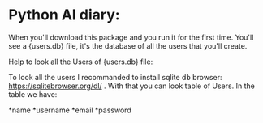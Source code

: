 # Python AI diary:

When you'll download this package and you run it for the first time. You'll see a {users.db} file, it's the database of all the users that you'll create.

Help to look all the Users of {users.db} file:

To look all the users I recommanded to install sqlite db browser: https://sqlitebrowser.org/dl/ .
With that you can look table of Users.
In the table we have:

*name
*username
*email
*password

